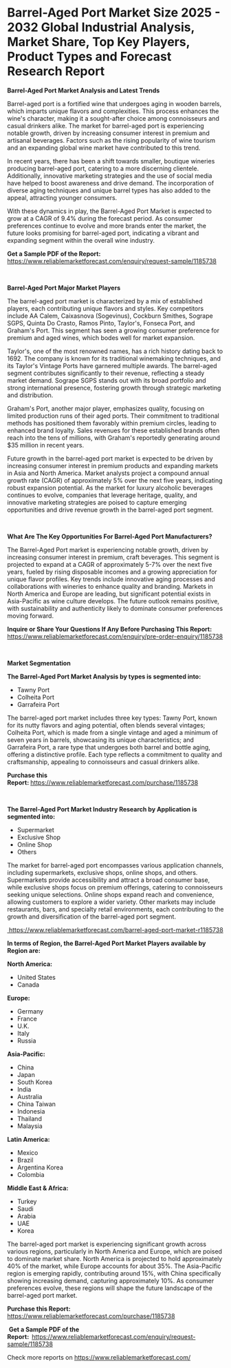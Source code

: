 <p><h1>Barrel-Aged Port Market Size 2025 - 2032 Global Industrial Analysis, Market Share, Top Key Players, Product Types and Forecast Research Report</h1></p><p><strong>Barrel-Aged Port Market Analysis and Latest Trends</strong></p>
<p><p>Barrel-aged port is a fortified wine that undergoes aging in wooden barrels, which imparts unique flavors and complexities. This process enhances the wine's character, making it a sought-after choice among connoisseurs and casual drinkers alike. The market for barrel-aged port is experiencing notable growth, driven by increasing consumer interest in premium and artisanal beverages. Factors such as the rising popularity of wine tourism and an expanding global wine market have contributed to this trend.</p><p>In recent years, there has been a shift towards smaller, boutique wineries producing barrel-aged port, catering to a more discerning clientele. Additionally, innovative marketing strategies and the use of social media have helped to boost awareness and drive demand. The incorporation of diverse aging techniques and unique barrel types has also added to the appeal, attracting younger consumers.</p><p>With these dynamics in play, the Barrel-Aged Port Market is expected to grow at a CAGR of 9.4% during the forecast period. As consumer preferences continue to evolve and more brands enter the market, the future looks promising for barrel-aged port, indicating a vibrant and expanding segment within the overall wine industry.</p></p>
<p><strong>Get a Sample PDF of the Report:&nbsp;</strong> <a href="https://www.reliablemarketforecast.com/enquiry/request-sample/1185738?utm_campaign=2808&utm_medium=2&utm_source=Github&utm_content=ia&utm_term=28032025&utm_id=barrel-aged-port">https://www.reliablemarketforecast.com/enquiry/request-sample/1185738</a></p>
<p>&nbsp;</p>
<p><strong>Barrel-Aged Port Major Market Players</strong></p>
<p><p>The barrel-aged port market is characterized by a mix of established players, each contributing unique flavors and styles. Key competitors include AA Calem, Caixasnova (Sogevinus), Cockburn Smithes, Sogrape SGPS, Quinta Do Crasto, Ramos Pinto, Taylor's, Fonseca Port, and Graham's Port. This segment has seen a growing consumer preference for premium and aged wines, which bodes well for market expansion.</p><p>Taylor's, one of the most renowned names, has a rich history dating back to 1692. The company is known for its traditional winemaking techniques, and its Taylor's Vintage Ports have garnered multiple awards. The barrel-aged segment contributes significantly to their revenue, reflecting a steady market demand. Sogrape SGPS stands out with its broad portfolio and strong international presence, fostering growth through strategic marketing and distribution.</p><p>Graham's Port, another major player, emphasizes quality, focusing on limited production runs of their aged ports. Their commitment to traditional methods has positioned them favorably within premium circles, leading to enhanced brand loyalty. Sales revenues for these established brands often reach into the tens of millions, with Graham's reportedly generating around $35 million in recent years.</p><p>Future growth in the barrel-aged port market is expected to be driven by increasing consumer interest in premium products and expanding markets in Asia and North America. Market analysts project a compound annual growth rate (CAGR) of approximately 5% over the next five years, indicating robust expansion potential. As the market for luxury alcoholic beverages continues to evolve, companies that leverage heritage, quality, and innovative marketing strategies are poised to capture emerging opportunities and drive revenue growth in the barrel-aged port segment.</p></p>
<p>&nbsp;</p>
<p><strong>What Are The Key Opportunities For Barrel-Aged Port Manufacturers?</strong></p>
<p><p>The Barrel-Aged Port market is experiencing notable growth, driven by increasing consumer interest in premium, craft beverages. This segment is projected to expand at a CAGR of approximately 5-7% over the next five years, fueled by rising disposable incomes and a growing appreciation for unique flavor profiles. Key trends include innovative aging processes and collaborations with wineries to enhance quality and branding. Markets in North America and Europe are leading, but significant potential exists in Asia-Pacific as wine culture develops. The future outlook remains positive, with sustainability and authenticity likely to dominate consumer preferences moving forward.</p></p>
<p><strong>Inquire or Share Your Questions If Any Before Purchasing This Report:</strong> <a href="https://www.reliablemarketforecast.com/enquiry/pre-order-enquiry/1185738?utm_campaign=2808&utm_medium=2&utm_source=Github&utm_content=ia&utm_term=28032025&utm_id=barrel-aged-port">https://www.reliablemarketforecast.com/enquiry/pre-order-enquiry/1185738</a></p>
<p>&nbsp;</p>
<p><strong>Market Segmentation</strong></p>
<p><strong>The Barrel-Aged Port Market Analysis by types is segmented into:</strong></p>
<p><ul><li>Tawny Port</li><li>Colheita Port</li><li>Garrafeira Port</li></ul></p>
<p><p>The barrel-aged port market includes three key types: Tawny Port, known for its nutty flavors and aging potential, often blends several vintages; Colheita Port, which is made from a single vintage and aged a minimum of seven years in barrels, showcasing its unique characteristics; and Garrafeira Port, a rare type that undergoes both barrel and bottle aging, offering a distinctive profile. Each type reflects a commitment to quality and craftsmanship, appealing to connoisseurs and casual drinkers alike.</p></p>
<p><strong>Purchase this Report:&nbsp;</strong><a href="https://www.reliablemarketforecast.com/purchase/1185738?utm_campaign=2808&utm_medium=2&utm_source=Github&utm_content=ia&utm_term=28032025&utm_id=barrel-aged-port">https://www.reliablemarketforecast.com/purchase/1185738</a></p>
<p>&nbsp;</p>
<p><strong>The Barrel-Aged Port Market Industry Research by Application is segmented into:</strong></p>
<p><ul><li>Supermarket</li><li>Exclusive Shop</li><li>Online Shop</li><li>Others</li></ul></p>
<p><p>The market for barrel-aged port encompasses various application channels, including supermarkets, exclusive shops, online shops, and others. Supermarkets provide accessibility and attract a broad consumer base, while exclusive shops focus on premium offerings, catering to connoisseurs seeking unique selections. Online shops expand reach and convenience, allowing customers to explore a wider variety. Other markets may include restaurants, bars, and specialty retail environments, each contributing to the growth and diversification of the barrel-aged port segment.</p></p>
<p><a href="https://www.reliablemarketforecast.com/barrel-aged-port-market-r1185738?utm_campaign=2808&utm_medium=2&utm_source=Github&utm_content=ia&utm_term=28032025&utm_id=barrel-aged-port">&nbsp;https://www.reliablemarketforecast.com/barrel-aged-port-market-r1185738</a></p>
<p><strong>In terms of Region, the Barrel-Aged Port Market Players available by Region are:</strong></p>
<p>
    <p> <strong> North America: </strong>
        <ul>
            <li>United States</li>
            <li>Canada</li>
        </ul>
        </p> 
    <p> <strong> Europe: </strong>
        <ul>
            <li>Germany</li>
            <li>France</li>
            <li>U.K.</li>
            <li>Italy</li>
            <li>Russia</li>
        </ul>
        </p> 
    <p> <strong> Asia-Pacific: </strong>
        <ul>
            <li>China</li>
            <li>Japan</li>
            <li>South Korea</li>
            <li>India</li>
            <li>Australia</li>
            <li>China Taiwan</li>
            <li>Indonesia</li>
            <li>Thailand</li>
            <li>Malaysia</li>
        </ul>
        </p> 
    <p> <strong> Latin America: </strong>
        <ul>
            <li>Mexico</li>
            <li>Brazil</li>
            <li>Argentina Korea</li>
            <li>Colombia</li>
        </ul>
        </p> 
    <p> <strong> Middle East & Africa: </strong>
        <ul>
            <li>Turkey</li>
            <li>Saudi</li>
            <li>Arabia</li>
            <li>UAE</li>
            <li>Korea</li>
        </ul>
    </p>
    </p>
<p><p>The barrel-aged port market is experiencing significant growth across various regions, particularly in North America and Europe, which are poised to dominate market share. North America is projected to hold approximately 40% of the market, while Europe accounts for about 35%. The Asia-Pacific region is emerging rapidly, contributing around 15%, with China specifically showing increasing demand, capturing approximately 10%. As consumer preferences evolve, these regions will shape the future landscape of the barrel-aged port market.</p></p>
<p><strong>Purchase this Report: </strong><a href="https://www.reliablemarketforecast.com/purchase/1185738?utm_campaign=2808&utm_medium=2&utm_source=Github&utm_content=ia&utm_term=28032025&utm_id=barrel-aged-port">https://www.reliablemarketforecast.com/purchase/1185738</a></p>
<p>&nbsp;<strong>Get a Sample PDF of the Report:&nbsp;&nbsp;</strong><a href="https://www.reliablemarketforecast.com/enquiry/request-sample/1185738?utm_campaign=2808&utm_medium=2&utm_source=Github&utm_content=ia&utm_term=28032025&utm_id=barrel-aged-port">https://www.reliablemarketforecast.com/enquiry/request-sample/1185738</a></p>
<p><strong></strong></p>
<p>Check more reports on <a href="https://www.reliablemarketforecast.com/?utm_campaign=2808&utm_medium=2&utm_source=Github&utm_content=ia&utm_term=28032025&utm_id=barrel-aged-port">https://www.reliablemarketforecast.com/</a></p>